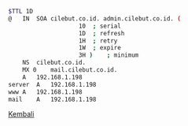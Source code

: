 ```bash
$TTL 1D
@	IN	SOA	cilebut.co.id. admin.cilebut.co.id. (
					10	; serial
					1D	; refresh
					1H	; retry
					1W	; expire
					3H )	; minimum
	NS	cilebut.co.id.
	MX 0 	mail.cilebut.co.id.
	A	192.168.1.198
server	A	192.168.1.198
www	A	192.168.1.198
mail	A	192.168.1.198
```
[Kembali](https://github.com/ProjectOprec/Tutorial-Zimbra/blob/master/Instalasi-Single-Server-Zimbra.md#instalasi-dns)
